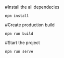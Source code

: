 #Install the all dependecies

```npm install```

#Create production build

```npm run build```

#Start the project

```npm run serve```
